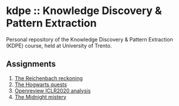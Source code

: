 # kdpe :: Knowledge Discovery & Pattern Extraction
Personal repository of the Knowledge Discovery &amp; Pattern Extraction (KDPE) course, held at University of Trento.

## Assignments
1. [The Reichenbach reckoning](./reichenbach)
2. [The Hogwarts quests](./harry)
3. [Openreview ICLR2020 analysis](./openreview)
4. [The Midnight mistery](./midnight)
